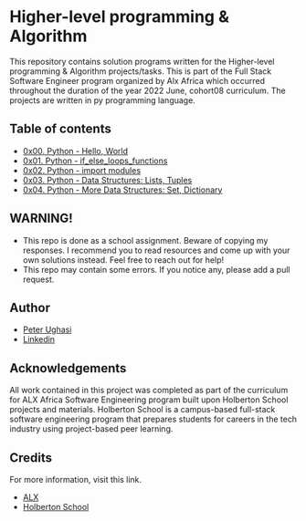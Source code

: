 # Higher-level programming & Algorithm

This repository contains solution programs written for the Higher-level programming & Algorithm projects/tasks.
This is part of the Full Stack Software Engineer program organized by Alx Africa which occurred throughout the duration of the year 2022 June, cohort08 curriculum.
 The projects are written in py programming language.

## Table of contents

* [0x00. Python - Hello, World](https://github.com/tynist/alx-higher_level_programming/tree/main/0x00-python-hello_world)
* [0x01. Python - if_else_loops_functions](https://github.com/tynist/alx-higher_level_programming/tree/main/0x01-python-if_else_loops_functions)
* [0x02. Python - import modules](https://github.com/tynist/alx-higher_level_programming/tree/main/0x02-python-import_modules)
* [0x03. Python - Data Structures: Lists, Tuples](https://github.com/tynist/alx-higher_level_programming/tree/main/0x03-python-data_structures)
* [0x04. Python - More Data Structures: Set, Dictionary](https://github.com/tynist/alx-higher_level_programming/tree/main/0x04-python-more_data_structures)

## WARNING!

* This repo is done as a school assignment. Beware of copying my responses. I recommend you to read resources and come up with your own solutions instead. Feel free to reach out for help!
* This repo may contain some errors. If you notice any, please add a pull request.



## Author

- [Peter Ughasi](https://www.github.com/tynist)
- [Linkedin](https://www.linkedin.com/in/peter-ughasi-mypage)


## Acknowledgements
All work contained in this project was completed as part of the curriculum for ALX Africa Software Engineering program built upon Holberton School projects and materials. Holberton School is a campus-based full-stack software engineering program that prepares students for careers in the tech industry using project-based peer learning.


## Credits

For more information, visit this link.
* [ALX](https://www.alxafrica.com/)
* [Holberton School](https://www.holbertonschool.com/)

